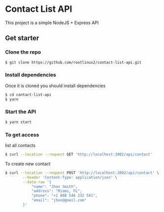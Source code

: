 # Contact List API

This project is a simple NodeJS + Express API

## Get starter


### Clone the repo
```sh
$ git clone https://github.com/rootlinux2/contact-list-api.git
```

### Install dependencies
Once it is cloned you should install dependencies

```sh
$ cd contact-list-api
$ yarn
```

### Start the API

```sh
$ yarn start
```

### To get access
list all contacts

```sh
$ curl --location --request GET 'http://localhost:3002/api/contact'
```
To create new contact
```sh
$ curl --location --request POST 'http://localhost:3002/api/contact' \
        --header 'Content-Type: application/json' \
        --data-raw '{
            "name": "Jhon Smith",
            "address": "Miami, FL",
            "phone": "+1 888 546 232 541",
            "email": "jhon@gmail.com"
        }'

```